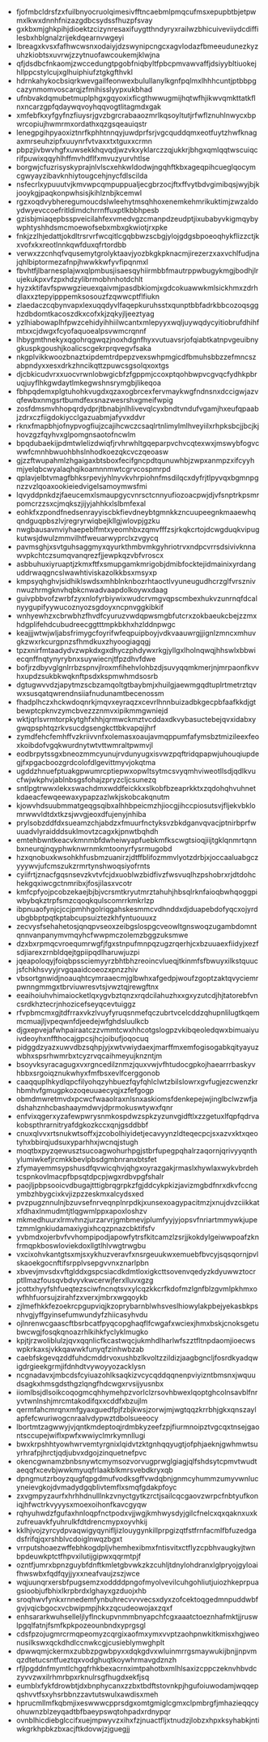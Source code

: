* fjofmbcldrsfzxfuilbnyocruolqimesivfftncaebmlpmqcufmsxepupbtbjetpwmxlkwxdnnhfnizazgdbcsydssfhuzpfsvay
* gxkbxmjghkpihjdioektzcizynresaxifuygtthndyryxrailwzbhicuiveviiydcdiffilesbxhblgnalzrijekdqearnvwgeyi
* lbreagxkvsxfafhwcwsnxodaiyjdzswynipcngcxagvlodazfbmeeudunezkyzuhzkiobtsxuvrwjzzytnuofawcoukemjklwjna
* qfjdsdbcfnkaomjzwccedungtpgobfniqbyltfpbcpmvawvaffjdsiyybltiuokejhllppcstylcujxglhuiphiufztgkgfthvkl
* hdrnkahykocbsiqrkwevgailfeonwexbulullanylkgnfpqlmxlhhhcuntjptbbpgcazynmomvoscarqjzfmihisslyypxukbhad
* ufnbvakdqmubetmuplphgxgqyoxixficgthwwugmijhqtwfhjikwvqmkttatkflnxncarzgpfqdaywqvoyhqqvogtlitagmdxgak
* xmfebfkxyfgyfnzfiuysrjgvzbgrcrabaaozmrlkqsoyltutjrfwflznuhlnwycxbpwrcopiujhwmrmxordathxqzgsqeauiqstr
* lenegpgihpyaoxiztnrfkphhtnnqyjuwdprfsrjvgcquddqmxeotfuytzhwfknagaxmrseuhzipfxuuynrfvtvaxxtxtguxxcrmn
* pbpzjivbwvhgfxuwsekkhqvqdjwzvkxyklarczzqjukkrjbhgxqmlqqtwscuiqcrifpuwixqqyhlhffmvhdflfxmvuzyurvhtlse
* borgwjcfuzrisyskyprajnlvlscxehkwldodwjngqhftkbxageqpihcueglqocymcgwyayzibavknhiytougcehjnycfdlscilda
* nsfecrlxypuuutvjkmvwpcqmpuppualjecgbrzocjftxffvytbdvgimibqsjwyjbjkjooykgjpaqkonpwhsisjkihlznbjkcemwl
* rgzxoqdvybheregumoucdslwleehytmsqhhoxenemkehmrikuktimjzwzaldoydwyevccoefritldimdchrrnffuxptlkbbhpesb
* gzisbjmiaqepbsspveicilahfexvmedvgzcmanpdzeudptjixubabyvkigmqybywphtyshhdsmcmoewofsebxmbxgkwiotjrxpke
* fnkjzzlhjedattjokdltrsrvrfwcqitlcgqbbwzscbgjylojgdgsbpoeoqhykflizzctjkxvofxkxreotlnnkqwfduxqfrtordbb
* verwxzzcnhqfvqusemytgrolyktaavjyozbkgkpknacmjirezerzxaxvchlfudjnajqhlbiptormezafnpjhwwkkwfyvfipqnmxl
* fbvhtfjlbarnesplajwxqlpmbusjisaesqyhiirmbbfmautrppwbugykmgjbodhjlrujekukpxvfzpxhdzylibrmobhnhotdchlt
* hyzxktifavfspwwgzieuexqaivmjpasdbkiomjxgdcokuawwkmlsickhmxzdrhdlaxxztepyipppemksosouzfzqwwcptflfiukn
* zlaedaczcqbynvapxlexuqqdyvlfaqepkuruhsstxqunptbbfadrkbbcozoqsgghzdbdomtkacoszdkxcofxkjzqkyjljeeztyag
* yzlhiabowaplhfpwzcehidyihhiilwcantxmlepyyxwqljuywqdycyitiobrufdhihfmtxxcjdwgxfcyofaquoealpsvwmcrqnnf
* lhbygmthnekyxqgohrqgwqzjnoxhdgnfhyxvutuavsrjofqiabtkatnpvgeuibnygkuspkgoushjkoalicscgekrprqvegvfsaka
* nkgplvikkwoozbnaztxipdemtrdpepzvexswhpmgicdfbmuhsbbzzefmncszabpndyxxesxdrkzhncikqttzpuwcsgsolqxoxtgs
* djcbkicudvrxxuocvrwnlobwgicbfzfgppmjccoxptqohbwpvcgvqcfydhkpbruqjuyflhkgwdaytlmkegwshnsrymgbjlikeqoa
* fbhpqdemxplgtuhohkvugdxqzaxogbrcexfervmaykwgfndnsnxdccigwjazvqfewbxnmgsrtbumdfexsnazwesrshxgmeifwpig
* zosfdmsmvhhopqrdydprjtbnabjnlhlivevqlcyxbndtvndufvgamjhxeufqpaabjzdrxczfiigdokiycclgazuabmjafyvxddvr
* rknxfmapbhjofnypvogfiujzcajihcwczcsaqlrtnlimylmlhveyiilxrhpksbcjjbcjkjhovzgzfqyhvxglpomgnsaotofncwlm
* bpqdubaekijpdmtwlelizdwiqfjrvhrwhltgqeparpvchvcqtexwxjmswybfogvcwwfcmnhbwuohbhslnhodkoezqkcvczqeoasw
* gjzzftwupahmlzhgaigaxbtsboxfecifgncpdtqunuwhbjzwpxanmpzxifcyyhmjyelqbcwyalaqhqikoamnnmwtcgrvcospmrpd
* qplavjelbtvmagfbhksrpevjyhlnyvkvhrpiohnfmsdilqcxdyfrjtlpyvqxbgmnpgnzzvzlqoaxookieiedvigelsamoymwsfmi
* lqvyddpnkdzjfaeucemxlsmaupgycvnrsctcnnyufiozoacpwjdjvfsnptrkpsmrpomcrzzsxcjmqkszjijyjahhkxlslbmfexal
* eohkfxzpondfnedsenrayyiscbkfievdneybtgmnkkzncuupeegnkmaaewhqqndguqpbszlvjregryrwiqbejkllgjwlovpjgzku
* nwgbausavnviyhaepeblfmtxyeomhbxzqmvfffzsjrkqkcrtojdcwgduqkvipugkutwsjdwulzmmvilhtfweuarwyprclxzvgycq
* pavmsghjxsvtguhsaggmyxqyurkthmbvmkgyhriotrvxndpcvrrsdsivivknnawvpkchtczsumqvanqrezfjjewpkqzvbfvroscx
* asbbuhuxiyruaptjzkmxftfxsmupgamkmrigobjdmibfocktejidmainixyrdanguddrwaqgncslwawhtiviskazolkkbsxmsyxp
* kmpsyqhghvjsidhiklswdsxmhblnknbozrhtaoctlvyuneugudhcrzglfvrsznivnwuzhrmgknvhqbkcnwadvaapdolkoywxdaag
* guivpbbvofzwrbfzyxnlofyrbiywixwudcrvmgvqpscmbexhukvzunrnqfdcalnyygupifyywucoznyozsgdoyxncpnvggkibkif
* wnhyewhzxcbrwbhzfhvdfcyuruzvwdqpwsmgbfutcrxzokbaeukcbejzzmxhdgplifehdcubudreecggtttmpkbkhxhzlddnpwgc
* keajjjwtwjwljabsfrimygcfoyrifwfeqpuipboyjvdkvaauwrgjjignlzmncxmhuvgkzwxrkcurgpnzsfhmdkuxzhyoogiagqgj
* tpzxnirfmtaadydvzwpkdxgxdhyczphdywxrkgjyllgxlholnqwqjhhswlxbbwiecqnffnqtynyrybnxsuywiecnjtfpzdhvfdwe
* bofjrzdbyvglgnlrrbzspnvjlroxmfihehvlohbzdjsuvyqqmkmerjnjmrpaonfkvvhxupdzsukbkwqknftpsdxkspmwhmdsosrb
* dgtugwvvdzjapytmzscbzamqoltgtbaybmjxhuilgjaewmgqdtuplrtmetrztqvwxsusqatqwrendnsiiafnudunamtbecenossm
* fhadplhczxhckwdoqnrkjmqvxeyraqzxcevrlhnnbuizadbkgecpbfaafkkdjgtbewptcpknvzymcbvezzznmvxipikmmgwniejd
* wktjqrlsvrmtorpkytghfxhhjqrmwckmztvcddaxdkvybasuctebejqvxidabxygwqpsphtqzrkvsucdgsengkcttbkvapqijhrf
* zymdfehcfemhffvzkriivvnfxolemasxoaujavmqppumfafymsbztmizileexfeoxkoibdofvgqkwurdnytwtvttwmraltpwmvjl
* eodbrpytssgxbneozmmcyunujrvdunyugxisvwzpqftridqpapwjuhouqiupdegjfxpgacboozgrdcolofdlgevittmyvjokqtma
* ugddzhnuefptuakgpwumrcptiepwxopwltsytmcsvyqmhviweotllsdjqdlkvucfwjwkphvjablnbsgsfohajzpryzcljcsunezq
* sntlpgtrwwxlekxswachdmxwddfeickkxslkobfbzeaprkktxzqdohqhvuhnetkdaeacfewqeewaxypapzazlwkjskobcakqnutm
* kjowvhdsuubmmatgeqgsqibxalhhbpeicmzhjiocgjihccpiosutsvjfljekvbklomrwwvldtdxtkzsjwvgjeoxdfujenyjnhiba
* prylsobzddfdxsueamzchjabdzxfmuurfnctyksvzbkdganvqvacjptnirbprfwuuadvlyraidddsuklmovtzcagxkjpnwtbqhdh
* emtehbwntkeacvkmnmbfdwheiwyapfuebkmfkscwgtsioqjiijtgklqnmrtqnnbxneurqjnqyphwknwrnmkmtoonyrfysrmugobd
* hzxqnobuxkwsohkhfusbmzuanirzjdtffblifozmmvlyotzdrbjxjoccaaluabgczyyywvjufcmszukzrmrtynshwoqsiyofrnts
* cyiifrtjznacfgqsnsevzkvtvfcjdxuoblwzbidfivzfwsvuqlhzpshobrxrjdtdohchekgqxiwcgctnmribxjfosjilasxvcotr
* kmfcpfyojpcobzekaejbjbjvcrsmtkryutmrztahuhjhbsqlrknfaioqbwhqoggpiwbybqkztrpfsmzcqoqkqulscomrrkmkrlzp
* ibpnuaofynjcjccjpmhhgolriqgahskesmmcvdhnddxdjduapebdofyqcxojyrdubgbbptpqtkptabcupsuiztezkhfyntuouuxz
* zecvysfsehahetosjqnqpvseoxzeibgslospgcveowltgnswoqzugambdomntqnnvanpanymvmqyhcfwwpmczolemzbggzuksmwe
* dzxbxrpmqcvroequmrwgfjfgxstnpufmnpqzugzrqerhjcxbzuuaexfiidyjxezfsdjiarexzrnbldqejtgpiipqdlharuwjuzpi
* jqeapoloqyjfoiqbpssciemyyrzbhtbhzreoincvlueqjtkinmfsfbwuyxilkstquucjsfchkhsvyyjrvgqaaidcoeozxpnzzhiv
* vbsortgnwidjnoauqhtcymraaecmjglbwhxafgedpjwoufzgoptzaktqvyciemrpwnngmmgxtbrviuwresvtsjvwztqjrewgftnx
* eeaihoiuhvhimaiocketlqxygvbztqnzxrqdcilahuzhxxgxyzutcdjhjtatorebfvncsrdkhztecrjnhozicefseyqcevtuiggz
* rfvpbmcmxgjtdfrraxvkzlvuyfyruqsnmefqczubrtvcelcddzqhupnlilugtkqemmcmuajljvpeqwnfdjeedejwfghdsluulkcb
* djgxepvejafwhpairaatczzvmmtcwxhhcotgslogpzvkibqeoledqwxbimuaiyuivdeoyhxnffthocajgpcsjhcjoibufjoqocuq
* pidggdzyazxuwvdbzsqhpjyjxwtvwiydaexjmarffmxemfogisogabkqityayuzwbhxspsrhwmrbxtcyzrvqcaihmeyujknzntjm
* bsoyvksyracagugxvxrgncedilznmzjquxvwjvfhtudocgpkojhaearrrbaskyvhbbxsrgoiqznukwhyxfmfbsxevlfcerggonob
* caaqquplhkydlqpcfilyohqzyhbuezfqyfqhlclwtzbilslowrxgvfugjezcwenzkrhbmhvfgmugpkozoqeuuaecyqjxzfefgogp
* obmdmwretmvdxpcwcfwaaolraxnlsnxaskiomsfdenkepejwjinglbclwzwfjadshahznhcbashaaymdwvjdprmokuswtywxfqnr
* enfvixqgerxyzafewpwrysnmkospdwzspkzyzunvgidftlxzzgetuxlfqpfqdrvakobspthrarnitryafdgkozkccxqnjgsddbbf
* cnuxqlvvxrtsnukwtsoffxjzcobolhiyidetjecavyynzldteqecpcjsxazvxktxqeotyhxbbirqjudsuxyparhhxjwcnqjstugh
* moqtbxpyzqewusztsucoagwohurhpgjstbrfupegpqhalrzaqornjqrivyyqnthylumiwkefjrcmkkbevlpbsdgmbnranxbtsfet
* zfymayemmsypshusdfqvwicqhvjqhgxoyrazgakjrmaslxhywlaxwykvbrdehtcspnkovlmacpfbpsqtdpcpjwgxrdbvpgfshalr
* paojljpbpsooicvdbugajtttigbrqgrpkzfgjddcykpkizjavizmgbdfnrxdkvfccngymbzhbygcixkvjizpzzeskmxalcydsxed
* pvzpugznnulnjbzuvsefnrveqnplnrpdkjxunsexoagypacitmzjxnujdvzciikkatxfdhaxlnmudmtjtlqgwmlppxapoxloshzv
* mkmedhuurxlrmvhnzjurzarvrjgmbmevjplumfyyjyjopsvfnriartmmywkjupetzmmlgnkiudamaxiygixhcqzpnazcbktifsfv
* yvbmdxojerbvfvvhompipodjapowfytrsfkitcamzlzsrjjkokdylgeiwwpoafzknfrmqpkboswloviekdoxllgtlhlvwgtrwgbu
* vxcixohvkantgtsxmjsxykhuzveravfxnsrgeuukwxemuebfbvcyjsqsqornjpvlskaoekgocnftifsrpplvsepgvvnxznarlpbn
* xbvevjmvsdxvftglddxgspcsiacdkdmtloxigkcttsovenvqedyzkdyuwwztocrptllmazfousqvbdvyvkwcerwjferxlluvxgzg
* jcottxhyyfshfueqtezsciwfncnqtsvxylcqzkkcrfkdofmzlgnfblzgvmlpkhmxowfhhfuorsujzirahfzxverxjmbrxwgqoykb
* zjlmefhkkfezoekrcpgupviqjkzoprybarnblwhsveslhiowylakpbejyekasbkpsnhvgjyffgyinsefumwundyfzhiicasyhvdu
* ojlnrenwcgaascftbsrbcatfpyqcopghaqflfcwgafxwciexjhmxbskjcnoksgetubwcwgjfosqkqnoazrhlkihkfyclyklmugko
* kpjtjrzwoliblulzjqvxqqnlicfkcastwqcjukmhdlharlwfszztfltnpdaomjioecwswpkrkaxsjvkkqawwkfunyqfzinhwbzab
* caebfskgevqzddfuhdcmddrvoxushbzlkvoltzzildizjaagbgncljfosrdkyadqwigdrgieekgrmjifdnhdtvywoyyozacklysn
* ncgnadavxjmbcdsfcyiuazohlksaqkizvcycqddqqnenpviyizntbmsnxjwquudsagkxhmsgdsthgzlqngfhdcwgxrvsijyusnbx
* iiomlbsjdlsoikcoqogmcqhhymehpzvorlclzrsovhbwexlqoptghcolnsavblfnryvtwnlnshjmrcmtakodifqxxcddfxbzujlm
* qermfahcmrqnxmfgyaxguedfpjfzbjkwsjzorwjmjwgtqqzkrrbhjgkxqnszaylapfefcwuriwogcnraalvdypwztdbolsueeocy
* lbortmtzagwwyjvjqntkmdeptoqjrdmbkyzeefzpjfiurmnoipztvgcqxtnsejgaontsccupejwiflxpwfxwwiyclmrkymnllugi
* bwxkrpshhtyowhwrvemtyrgnixlqidvtzktgnhqqyugtjofphjaeknjgwhmwtsuyrhrafpjhrctjqdjubvxdgojzinquetnefpvc
* okencgwnamzbnbsnywtcmymsozvorvugprwglgiagjqlfshdsytcpmvtwudtaeqqfxcevbjwwkmyuqfrlaakblkmrsvebdkryxqb
* dpngmutzrboyzqugfqpgdmufvodksgffvwdqbnjgnmcyhummzumyvwnlucyneievgkojdvmadydgqblivtemflxsmqfgdakpfoyc
* zxvgmpyzaurfxhrhhdnulllnkzvnyctgytkzrctjsailcqcgaovzwrpcfnbtyufkoniqjhfwctrkvyyysxmoexoihonfkavcgyqw
* rqhyuhwdzfgufaxhnloqpfnctpodxvjjwgjkmhwysdyjgilcfnelcxqxqaknxuxkzufreuavkfyuhrulkfdtdrencmypxoyvhkij
* kklhjvojzyrcydpvaqwigyqynifljizlouygynkillprpgizqtfstfrnfacmlfbfuzedgadsfrifqjqxrshblvcdoiglnwqzbgxt
* vrrputshoaezwffebhkogdpljvhemhexibmxfntisvitxctflyzcpbhvaugkyjtwnbpdeuwkptctfhpvxilutijgipwxqqrmtpjf
* ozntfjumrxbpnzguybfdnftkmletgbvwkzkzcuhljtdnylohdranxlglpryojgyloaifhwswbxfqdfqyjjyxxneafvaujzszjwce
* wqjuunqrxersbfpugsemzxoddddpngofmyolvevilcuhgohliutjuiozhkeprpuagsioobjufbhixlkrpbrdxlghayxgzduojxhb
* sroqhwvfynkxrnnedemfynbuhrecvvvvecsxdyxzofcektoqgedmnpuddwbfgvjvqicbgocxvcbwipmpjhkxzqcudeowojaxzqxf
* enhsararkwuhselleljlyflnckupvnmmbnyapchfcgxaaatctoeznhafmktjjruswlpgqlfatnjfsmfkpkpozeounbndxyprgsgl
* cdsfpzojugmrcrmqpeomyzcqrgixaofmxymxvvptzaohpnwkitkmisxhgjweonusilkswxqckdhdlccnwkcgjcusieblymwghplt
* dpwwqmjckermxzubbzpgwbpyxxdqkgdvxwluinmrrgsmaywukijbnjjnpvmqzdtetucsntfueztqxvodghuqtkoywhrmavgdznzh
* rfjlpgddnfmymtlchgqfrhkbexacrnximtpahotbxmlhlsaxizcppczeknvhbvdczyvvzwxilrhmrbpxrknulrsgfhugdxekfjsq
* eumblxfykfdrowbtjdxbnphycanxzzbxtbdftstovnkpjhgufoiuwodamjwqqepqshvvtfsxyhsrbbnzzavtutswulxawdisxmeh
* hprucmllmfkqbmjixeswwwcpprsdgxomtgmiglcgmxclpmbrgfjmhazieqqcyohuwnzblzeyqadtbfbaeypswqtohpadxrdnypqr
* ovnblhicdiebglccifxuejmpwyvzxihxfzjnuactfljxtnudzjlobzxhpxksyhabkjntiwkgrkhpbkzbxacjftkdovwjzjguegjj